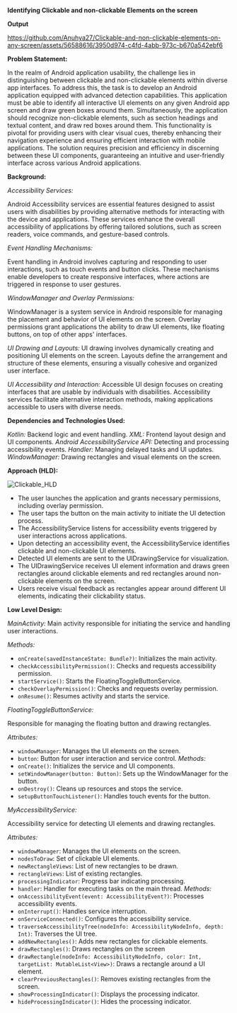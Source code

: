 **Identifying Clickable and non-clickable Elements on the screen**

**Output**

https://github.com/Anuhya27/Clickable-and-non-clickable-elements-on-any-screen/assets/56588616/3950d974-c4fd-4abb-973c-b670a542ebf6

**Problem Statement:**

In the realm of Android application usability, the challenge lies in distinguishing between clickable and non-clickable elements within diverse app interfaces. To address this, the task is to develop an Android application equipped with advanced detection capabilities. This application must be able to identify all interactive UI elements on any given Android app screen and draw green boxes around them. Simultaneously, the application should recognize non-clickable elements, such as section headings and textual content, and draw red boxes around them. This functionality is pivotal for providing users with clear visual cues, thereby enhancing their navigation experience and ensuring efficient interaction with mobile applications. The solution requires precision and efficiency in discerning between these UI components, guaranteeing an intuitive and user-friendly interface across various Android applications.

**Background:**

*Accessibility Services:*

Android Accessibility services are essential features designed to assist users with disabilities by providing alternative methods for interacting with the device and applications. These services enhance the overall accessibility of applications by offering tailored solutions, such as screen readers, voice commands, and gesture-based controls.

*Event Handling Mechanisms:*

Event handling in Android involves capturing and responding to user interactions, such as touch events and button clicks. These mechanisms enable developers to create responsive interfaces, where actions are triggered in response to user gestures.

*WindowManager and Overlay Permissions:*

WindowManager is a system service in Android responsible for managing the placement and behavior of UI elements on the screen. Overlay permissions grant applications the ability to draw UI elements, like floating buttons, on top of other apps' interfaces.

*UI Drawing and Layouts:*
UI drawing involves dynamically creating and positioning UI elements on the screen. Layouts define the arrangement and structure of these elements, ensuring a visually cohesive and organized user interface.

*UI Accessibility and Interaction:*
Accessible UI design focuses on creating interfaces that are usable by individuals with disabilities. Accessibility services facilitate alternative interaction methods, making applications accessible to users with diverse needs.

**Dependencies and Technologies Used:**

*Kotlin:* Backend logic and event handling.
*XML:* Frontend layout design and UI components.
*Android AccessibilityService API:* Detecting and processing accessibility events.
*Handler:* Managing delayed tasks and UI updates.
*WindowManager:* Drawing rectangles and visual elements on the screen.

**Approach (HLD):**

![Clickable_HLD](https://github.com/Anuhya27/Clickable-and-non-clickable-elements-on-any-screen/assets/56588616/bccb5bc7-7fa7-41e4-be65-dd80d97ada85)

- The user launches the application and grants necessary permissions, including overlay permission.
- The user taps the button on the main activity to initiate the UI detection process.
- The AccessibilityService listens for accessibility events triggered by user interactions across applications.
- Upon detecting an accessibility event, the AccessibilityService identifies clickable and non-clickable UI elements.
- Detected UI elements are sent to the UIDrawingService for visualization.
- The UIDrawingService receives UI element information and draws green rectangles around clickable elements and red rectangles around non-clickable elements on the screen.
- Users receive visual feedback as rectangles appear around different UI elements, indicating their clickability status.

**Low Level Design:**

*MainActivity:*
Main activity responsible for initiating the service and handling user interactions.

*Methods:*
- `onCreate(savedInstanceState: Bundle?)`: Initializes the main activity.
- `checkAccessibilityPermission()`: Checks and requests accessibility permission.
- `startService()`: Starts the FloatingToggleButtonService.
- `checkOverlayPermission()`: Checks and requests overlay permission.
- `onResume()`: Resumes activity and starts the service.

*FloatingToggleButtonService:*

Responsible for managing the floating button and drawing rectangles.

*Attributes:*
- `windowManager`: Manages the UI elements on the screen.
- `button`: Button for user interaction and service control.
*Methods:*
- `onCreate()`: Initializes the service and UI components.
- `setWindowManager(button: Button)`: Sets up the WindowManager for the button.
- `onDestroy()`: Cleans up resources and stops the service.
- `setupButtonTouchListener()`: Handles touch events for the button.

*MyAccessibilityService:*

Accessibility service for detecting UI elements and drawing rectangles.

*Attributes:*
- `windowManager`: Manages the UI elements on the screen.
- `nodesToDraw`: Set of clickable UI elements.
- `newRectangleViews`: List of new rectangles to be drawn.
- `rectangleViews`: List of existing rectangles.
- `processingIndicator`: Progress bar indicating processing.
- `handler`: Handler for executing tasks on the main thread.
*Methods:*
- `onAccessibilityEvent(event: AccessibilityEvent?)`: Processes accessibility events.
- `onInterrupt()`: Handles service interruption.
- `onServiceConnected()`: Configures the accessibility service.
- `traverseAccessibilityTree(nodeInfo: AccessibilityNodeInfo, depth: Int)`: Traverses the UI tree.
- `addNewRectangles()`: Adds new rectangles for clickable elements.
- `drawRectangles()`: Draws rectangles on the screen
- `drawRectangle(nodeInfo: AccessibilityNodeInfo, color: Int, targetList: MutableList<View>)`: Draws a rectangle around a UI element.
- `clearPreviousRectangles()`: Removes existing rectangles from the screen.
- `showProcessingIndicator()`: Displays the processing indicator.
- `hideProcessingIndicator()`: Hides the processing indicator.


